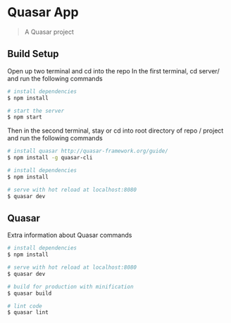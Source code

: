 # Quasar App

> A Quasar project

## Build Setup
Open up two terminal and cd into the repo
In the first terminal, cd server/ and run the following commands
``` bash
# install dependencies
$ npm install

# start the server
$ npm start
```

Then in the second terminal, stay or cd into root directory of repo / project and run the following commands
``` bash
# install quasar http://quasar-framework.org/guide/
$ npm install -g quasar-cli

# install dependencies
$ npm install

# serve with hot reload at localhost:8080
$ quasar dev
```

## Quasar
Extra information about Quasar commands
``` bash
# install dependencies
$ npm install

# serve with hot reload at localhost:8080
$ quasar dev

# build for production with minification
$ quasar build

# lint code
$ quasar lint
```
